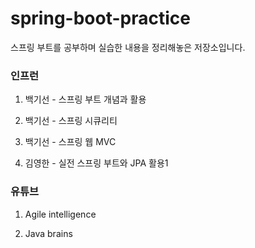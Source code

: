 # spring-boot-practice

스프링 부트를 공부하며 실습한 내용을 정리해놓은 저장소입니다.

### 인프런

1. 백기선 - 스프링 부트 개념과 활용

2. 백기선 - 스프링 시큐리티

3. 백기선 - 스프링 웹 MVC

4. 김영한 - 실전 스프링 부트와 JPA 활용1

### 유튜브

1. Agile intelligence

2. Java brains
